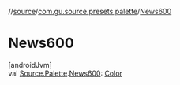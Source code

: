 //[source](../../index.md)/[com.gu.source.presets.palette](index.md)/[News600](-news600.md)

# News600

[androidJvm]\
val [Source.Palette](../com.gu.source/-source/-palette/index.md).[News600](-news600.md): [Color](https://developer.android.com/reference/kotlin/androidx/compose/ui/graphics/Color.html)
